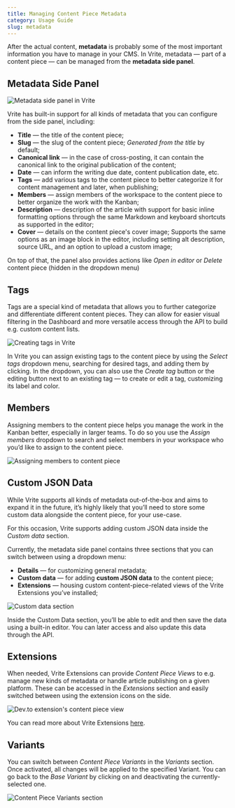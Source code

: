 ```yaml
---
title: Managing Content Piece Metadata
category: Usage Guide
slug: metadata
---
```


After the actual content, **metadata** is probably some of the most important information you have to manage in your CMS. In Vrite, metadata — part of a content piece — can be managed from the **metadata side panel**.

## Metadata Side Panel

![Metadata side panel in Vrite](https://assets.vrite.io/6409e82d7dfc74cef7a72e0d/r1Q4gBmINQjJjrGZmyfMo.png)

Vrite has built-in support for all kinds of metadata that you can configure from the side panel, including:

- **Title** — the title of the content piece;
- **Slug** — the slug of the content piece; _Generated from the title_ by default;
- **Canonical link** — in the case of cross-posting, it can contain the canonical link to the original publication of the content;
- **Date** — can inform the writing due date, content publication date, etc.
- **Tags** — add various tags to the content piece to better categorize it for content management and later, when publishing;
- **Members** — assign members of the workspace to the content piece to better organize the work with the Kanban;
- **Description** — description of the article with support for basic inline formatting options through the same Markdown and keyboard shortcuts as supported in the editor;
- **Cover** — details on the content piece's cover image; Supports the same options as an image block in the editor, including setting alt description, source URL, and an option to upload a custom image;

On top of that, the panel also provides actions like _Open in editor_ or _Delete_ content piece (hidden in the dropdown menu)

## Tags

Tags are a special kind of metadata that allows you to further categorize and differentiate different content pieces. They can allow for easier visual filtering in the Dashboard and more versatile access through the API to build e.g. custom content lists.

![Creating tags in Vrite](https://assets.vrite.io/6409e82d7dfc74cef7a72e0d/Wl9_1PykpEH67LMVteJVc.png)

In Vrite you can assign existing tags to the content piece by using the _Select tags_ dropdown menu, searching for desired tags, and adding them by clicking. In the dropdown, you can also use the _Create tag_ button or the editing button next to an existing tag — to create or edit a tag, customizing its label and color.

## Members

Assigning members to the content piece helps you manage the work in the Kanban better, especially in larger teams. To do so you use the _Assign members_ dropdown to search and select members in your workspace who you’d like to assign to the content piece.

![Assigning members to content piece](https://assets.vrite.io/6409e82d7dfc74cef7a72e0d/KweUZD3FRhnQCVbSX6-if.png)

## Custom JSON Data

While Vrite supports all kinds of metadata out-of-the-box and aims to expand it in the future, it’s highly likely that you’ll need to store some custom data alongside the content piece, for your use-case.

For this occasion, Vrite supports adding custom JSON data inside the _Custom data_ section.

Currently, the metadata side panel contains three sections that you can switch between using a dropdown menu:

- **Details** — for customizing general metadata;
- **Custom data** — for adding **custom JSON data** to the content piece;
- **Extensions** — housing custom content-piece-related views of the Vrite Extensions you’ve installed;

![Custom data section](https://assets.vrite.io/6409e82d7dfc74cef7a72e0d/nchv3aL6q1gwIXTy9jA2C.png)

Inside the Custom Data section, you’ll be able to edit and then save the data using a built-in editor. You can later access and also update this data through the API.

## Extensions

When needed, Vrite Extensions can provide _Content Piece Views_ to e.g. manage new kinds of metadata or handle article publishing on a given platform. These can be accessed in the _Extensions_ section and easily switched between using the extension icons on the side.

![Dev.to extension's content piece view](https://assets.vrite.io/6409e82d7dfc74cef7a72e0d/FBJlSqp-X712TBA5cmdXv.png)

You can read more about Vrite Extensions [here](/vrite-extensions).

## Variants

You can switch between _Content Piece Variants_ in the _Variants_ section. Once activated, all changes will be applied to the specified Variant. You can go back to the _Base Variant_ by clicking on and deactivating the currently-selected one.

![Content Piece Variants section](https://assets.vrite.io/6409e82d7dfc74cef7a72e0d/pDAdkIDD7ECTErujXJCTD.png)
